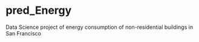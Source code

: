 # pred_Energy
Data Science project of energy consumption of non-residential buildings in San Francisco 
